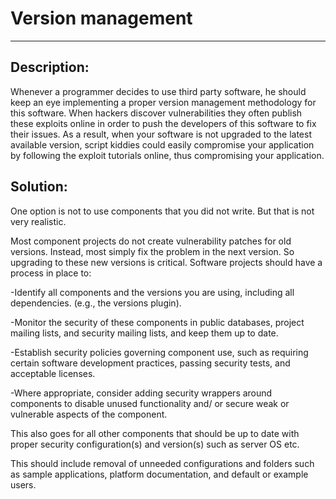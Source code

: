 # Version management
-------

## Description:

Whenever a programmer decides to use third party software,
he should keep an eye implementing a proper version management methodology for this software.
When hackers discover vulnerabilities they often publish these exploits online in order
to push the developers of this software to fix their issues. As a result,
when your software is not upgraded to the latest available version,
script kiddies could easily compromise your application by following the
exploit tutorials online, thus compromising your application.


## Solution:

One option is not to use components that you did not write.
But that is not very realistic.

Most component projects do not create vulnerability patches for old versions.
Instead, most simply fix the problem in the next version. So upgrading to these new
versions is critical.
Software projects should have a process in place to:

-Identify all components and the versions you are using, including all dependencies.
(e.g., the versions plugin).

-Monitor the security of these components in public databases,
project mailing lists, and security mailing lists, and keep them up to date.

-Establish security policies governing component use, such as requiring certain software
development practices, passing security tests, and acceptable licenses.

-Where appropriate, consider adding security wrappers around components to disable unused
functionality and/ or secure weak or vulnerable aspects of the component.

This also goes for all other components that should be up to date with proper security
configuration(s) and version(s) such as server OS etc.

This should include removal of unneeded configurations and folders such as sample
applications, platform documentation, and default or example users.
